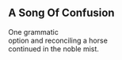 A Song Of Confusion
-------------------
One grammatic  
option and reconciling a horse  
continued in the noble mist.  
